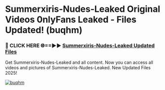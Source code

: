 # Summerxiris-Nudes-Leaked Original Videos 0nlyFans Leaked - Files Updated! (buqhm)

<h3>🔴 CLICK HERE 🌐==►► <a href="https://tinyurl.com/5h6xmrr3" rel="nofollow">Summerxiris-Nudes-Leaked Updated Files</a></h3>

Get Summerxiris-Nudes-Leaked and all content. Now you can access all videos and pictures of Summerxiris-Nudes-Leaked. New Updated Files 2025!

[![buqhm](https://i.imgur.com/KVD873Z.gif)](https://tinyurl.com/5h6xmrr3)
